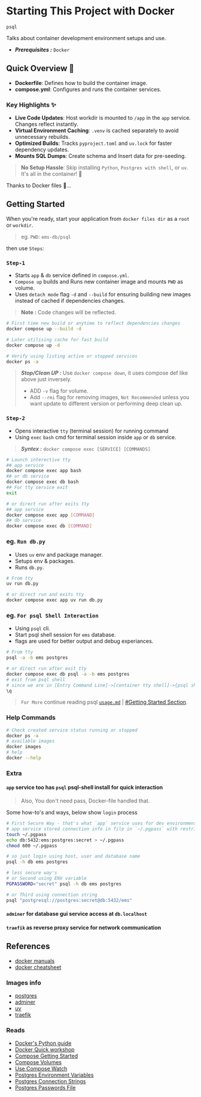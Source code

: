 # Starting This Project with Docker

`psql`

Talks about container development environment setups and use.

- ***Prerequisites :*** `Docker`

## Quick Overview 🚀

- **Dockerfile**: Defines how to build the container image.
- **compose.yml**: Configures and runs the container services.

### Key Highlights ✨

- **Live Code Updates**: Host workdir is mounted to `/app` in the `app` service. Changes reflect instantly.
- **Virtual Environment Caching**: `.venv` is cached separately to avoid unnecessary rebuilds.
- **Optimized Builds**: Tracks `pyproject.toml` and `uv.lock` for faster dependency updates.
- **Mounts SQL Dumps**: Create schema and Insert data for pre-seeding.

> **No Setup Hassle**: Skip installing `Python`, `Postgres with shell`, or `uv`. It's all in the container! 🐳

Thanks to Docker files 🤩...

## Getting Started

When you're ready, start your application from `docker files dir` as a `root` or `workdir`.

> eg. `PWD`: `ems-db/psql`

then use `Steps`:

### `Step-1`

- Starts `app` & `db` service defined in `compose.yml`.
- `Compose up` builds and Runs new container image and mounts `PWD` as volume.
- Uses `detach mode` flag `-d` and `--build` for ensuring building new images instead of cached if dependencies changes.

> **Note :** Code changes will be reflected.

```sh
# First time new build or anytime to reflect dependencies changes
docker compose up --build -d

# Later utilising cache for fast build
docker compose up -d

# Verify using listing active or stopped services
docker ps -a
```

> ***Stop/Clean UP :*** Use `docker compose down`, it uses compose def like above just inversely.
>
> - ADD `-v` flag for volume.
> - Add `--rmi` flag for removing images, `Not Recommended` unless you want update to different version or performing deep clean up.

### `Step-2`

- Opens interactive `tty` (terminal session) for running command
- Using `exec` `bash` cmd for terminal session inside `app` or `db` service.

> ***Syntex :*** `docker compose exec [SERVICE] [COMMANDS]`

```sh
# Launch interective tty 
## app service
docker compose exec app bash
## or db service
docker compose exec db bash
## For tty service exit
exit

# or direct run after exits tty
## app service
docker compose exec app [COMMAND]
## db service
docker compose exec db [COMMAND]
```

### eg. `Run db.py`

- Uses `uv` env and package manager.
- Setups env & packages.
- Runs `db.py`.

```sh
# From tty
uv run db.py

# or direct run and exits tty
docker compose exec app uv run db.py
```

### eg. `For psql Shell Interaction`

- Using `psql` cli.
- Start psql shell session for `ems` database.
- flags are used for better output and debug experiances.

```sh
# From tty
psql -a -b ems postgres

# or direct run after exit tty
docker compose exec db psql -a -b ems postgres
# exit from psql shell
# since we are in [Entry Command Line]->[container tty shell]->{psql shell}
\q
```

> `For More` continue reading psql [`usage.md`](usage.md) | [#Getting Started Section](usage.md#first-activate-venv).

### Help Commands

```sh
# Check created service status running or stopped
docker ps -a
# available images
docker images
# help
docker --help
```

### Extra

#### **`app`** service too has `psql` psql-shell install for quick interaction

> Also, You don't need pass, Docker-file handled that.

Some how-to's and ways, below show `login` process

```sh
# First Secure Way - that's what `app` service uses for dev environment
# app service stored connection info in file in `~/.pgpass` with restrictive access
touch ~/.pgpass
echo db:5432:ems:postgres:secret > ~/.pgpass
chmod 600 ~/.pgpass

# so just login using host, user and database name
psql -h db ems postgres

# less secure way's
# or Second using ENV variable
PGPASSWORD="secret" psql -h db ems postgres

# or Third using connection string
psql "postgresql://postgres:secret@db:5432/ems"
```

#### **`adminer`** for database gui service access at `db.localhost`

#### **`traefik`** as reverse proxy service for network communication

## References

- [docker manuals](https://docs.docker.com/build/concepts/dockerfile/)
- [docker cheatsheet](https://docs.docker.com/get-started/docker_cheatsheet.pdf)

### Images info

- [postgres](https://hub.docker.com/_/postgres)
- [adminer](https://hub.docker.com/_/adminer)
- [uv](https://docs.astral.sh/uv/guides/integration/docker/)
- [traefik](https://hub.docker.com/_/traefik)

### Reads

- [Docker's Python guide](https://docs.docker.com/language/python/)
- [Docker Quick workshop](https://docs.docker.com/get-started/workshop/)
- [Compose Getting Started](https://docs.docker.com/compose/gettingstarted/)
- [Compose Volumes](https://docs.docker.com/reference/compose-file/volumes/)
- [Use Compose Watch](https://docs.docker.com/compose/how-tos/file-watch/)
- [Postgres Environment Variables](https://www.postgresql.org/docs/17/libpq-envars.html)
- [Postgres Connection Strings](https://www.postgresql.org/docs/17/libpq-connect.html#LIBPQ-CONNSTRING)
- [Postgres Passwords File](https://www.postgresql.org/docs/17/libpq-pgpass.html)
